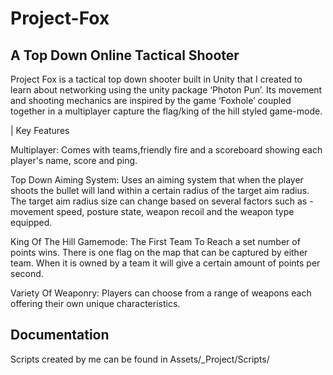 # Project-Fox
A Top Down Online Tactical Shooter
---------------------------------
Project Fox is a tactical top down shooter built in Unity that I created to learn about networking using the unity package ‘Photon Pun’. Its movement and shooting mechanics are inspired by the game ‘Foxhole’ coupled together in a multiplayer capture the flag/king of the hill styled game-mode.

| Key Features

Multiplayer: Comes with teams,friendly fire and a scoreboard showing each player's name, score and ping.

Top Down Aiming System: Uses an aiming system that when the player shoots the bullet will land within a certain radius of the target aim radius. The target aim radius size can change based on several factors such as - movement speed, posture state, weapon recoil and the weapon type equipped.

King Of The Hill Gamemode: The First Team To Reach a set number of points wins. There is one flag on the map that can be captured by either team. When it is owned by a team it will give a certain amount of points per second.

Variety Of Weaponry: Players can choose from a range of weapons each offering their own unique characteristics.


Documentation
-----------------
Scripts created by me can be found in Assets/_Project/Scripts/

